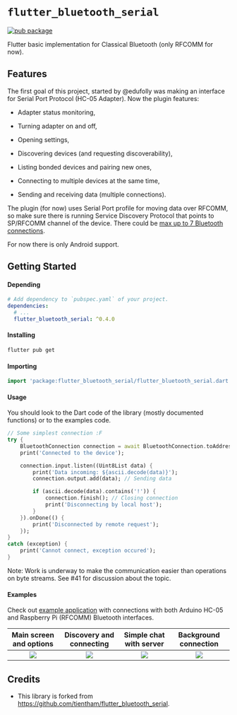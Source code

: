 # `flutter_bluetooth_serial`

[![pub package](https://img.shields.io/pub/v/flutter_bluetooth_serial.svg)](https://pub.dartlang.org/packages/flutter_bluetooth_serial)

Flutter basic implementation for Classical Bluetooth (only RFCOMM for now).

## Features

The first goal of this project, started by @edufolly was making an interface for
Serial Port Protocol (HC-05 Adapter). Now the plugin features:

+ Adapter status monitoring,

+ Turning adapter on and off,

+ Opening settings,

+ Discovering devices (and requesting discoverability),

+ Listing bonded devices and pairing new ones,

+ Connecting to multiple devices at the same time,

+ Sending and receiving data (multiple connections).

The plugin (for now) uses Serial Port profile for moving data over RFCOMM, so
make sure there is running Service Discovery Protocol that points to SP/RFCOMM
channel of the device. There could
be [max up to 7 Bluetooth connections](https://stackoverflow.com/a/32149519/4880243).

For now there is only Android support.

## Getting Started

#### Depending

```yaml
# Add dependency to `pubspec.yaml` of your project.
dependencies:
  # ...
  flutter_bluetooth_serial: ^0.4.0
```

#### Installing

```bash
flutter pub get
```

#### Importing

```dart
import 'package:flutter_bluetooth_serial/flutter_bluetooth_serial.dart';
```

#### Usage

You should look to the Dart code of the library (mostly documented functions) or
to the examples code.

```dart
// Some simplest connection :F
try {
    BluetoothConnection connection = await BluetoothConnection.toAddress(address);
    print('Connected to the device');

    connection.input.listen((Uint8List data) {
        print('Data incoming: ${ascii.decode(data)}');
        connection.output.add(data); // Sending data

        if (ascii.decode(data).contains('!')) {
            connection.finish(); // Closing connection
            print('Disconnecting by local host');
        }
    }).onDone(() {
        print('Disconnected by remote request');
    });
}
catch (exception) {
    print('Cannot connect, exception occured');
}
```

Note: Work is underway to make the communication easier than operations on byte
streams. See #41 for discussion about the topic.

#### Examples

Check out [example application](example/README.md) with connections with both
Arduino HC-05 and Raspberry Pi (RFCOMM) Bluetooth interfaces.

|       Main screen and options        |       Discovery and connecting       |       Simple chat with server        |        Background connection         |
|:------------------------------------:|:------------------------------------:|:------------------------------------:|:------------------------------------:|
| ![](https://i.imgur.com/qeeMsVe.png) | ![](https://i.imgur.com/zruuelZ.png) | ![](https://i.imgur.com/y5mTUey.png) | ![](https://i.imgur.com/3wvwDVo.png) |

## Credits
- This library is forked from <https://github.com/tientham/flutter_bluetooth_serial>.